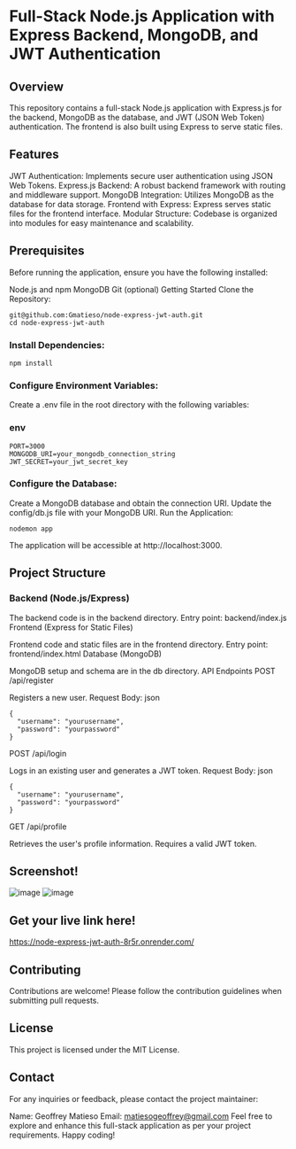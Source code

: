 # Full-Stack Node.js Application with Express Backend, MongoDB, and JWT Authentication
## Overview
This repository contains a full-stack Node.js application with Express.js for the backend, MongoDB as the database, and JWT (JSON Web Token) authentication. The frontend is also built using Express to serve static files.

## Features
JWT Authentication: Implements secure user authentication using JSON Web Tokens.
Express.js Backend: A robust backend framework with routing and middleware support.
MongoDB Integration: Utilizes MongoDB as the database for data storage.
Frontend with Express: Express serves static files for the frontend interface.
Modular Structure: Codebase is organized into modules for easy maintenance and scalability.
## Prerequisites
Before running the application, ensure you have the following installed:

Node.js and npm
MongoDB
Git (optional)
Getting Started
Clone the Repository:

```
git@github.com:Gmatieso/node-express-jwt-auth.git
cd node-express-jwt-auth
```
### Install Dependencies:
```
npm install
```
### Configure Environment Variables:

Create a .env file in the root directory with the following variables:

### env
```
PORT=3000
MONGODB_URI=your_mongodb_connection_string
JWT_SECRET=your_jwt_secret_key
```
### Configure the Database:
Create a MongoDB database and obtain the connection URI.
Update the config/db.js file with your MongoDB URI.
Run the Application:
```
nodemon app
```
The application will be accessible at http://localhost:3000.

## Project Structure
### Backend (Node.js/Express)

The backend code is in the backend directory.
Entry point: backend/index.js
Frontend (Express for Static Files)

Frontend code and static files are in the frontend directory.
Entry point: frontend/index.html
Database (MongoDB)

MongoDB setup and schema are in the db directory.
API Endpoints
POST /api/register

Registers a new user.
Request Body:
json
```
{
  "username": "yourusername",
  "password": "yourpassword"
}
```
POST /api/login

Logs in an existing user and generates a JWT token.
Request Body:
json
```
{
  "username": "yourusername",
  "password": "yourpassword"
}
```
GET /api/profile

Retrieves the user's profile information.
Requires a valid JWT token.
## Screenshot!
![image](https://github.com/Gmatieso/node-express-jwt-auth/assets/55885416/89badbae-9ede-4798-9467-2d3ae0ff0d5e)
![image](https://github.com/Gmatieso/node-express-jwt-auth/assets/55885416/376f211c-4388-49ff-aae9-e0af12d52302)



## Get your live link here!

https://node-express-jwt-auth-8r5r.onrender.com/

## Contributing
Contributions are welcome! Please follow the contribution guidelines when submitting pull requests.

## License
This project is licensed under the MIT License.

## Contact
For any inquiries or feedback, please contact the project maintainer:

Name: Geoffrey Matieso
Email: matiesogeoffrey@gmail.com
Feel free to explore and enhance this full-stack application as per your project requirements. Happy coding!
